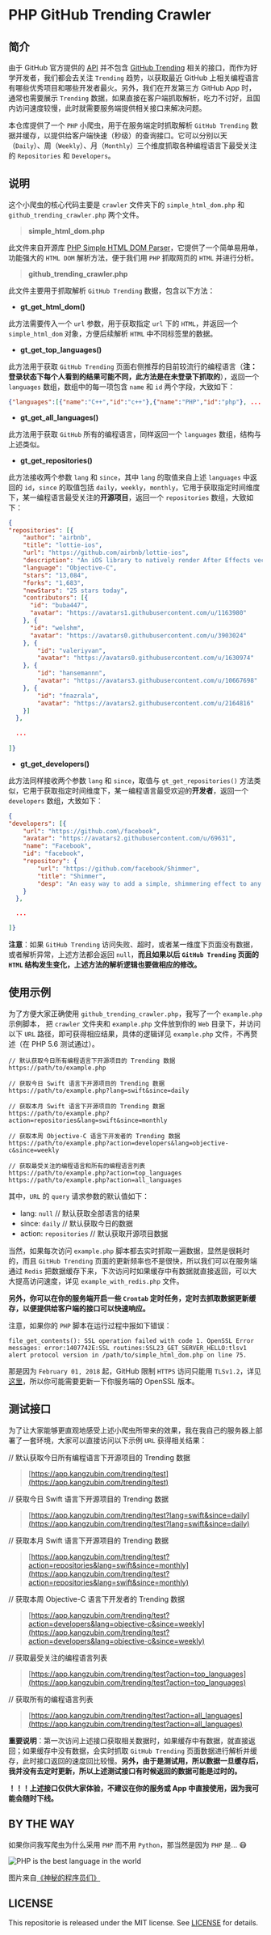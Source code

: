# PHP GitHub Trending Crawler

## 简介

由于 GitHub 官方提供的 [API](https://developer.github.com/) 并不包含 [GitHub Trending](https://github.com/trending) 相关的接口，而作为好学开发者，我们都会去关注 `Trending` 趋势，以获取最近 GitHub 上相关编程语言有哪些优秀项目和哪些开发者最火。另外，我们在开发第三方 GitHub App 时，通常也需要展示 `Trending` 数据，如果直接在客户端抓取解析，吃力不讨好，且国内访问速度较慢，此时就需要服务端提供相关接口来解决问题。

本仓库提供了一个 `PHP` 小爬虫，用于在服务端定时抓取解析 `GitHub Trending` 数据并缓存，以提供给客户端快速（秒级）的查询接口。它可以分别以天（`Daily`）、周（`Weekly`）、月（`Monthly`）三个维度抓取各种编程语言下最受关注的 `Repositories` 和 `Developers`。

## 说明

这个小爬虫的核心代码主要是 `crawler` 文件夹下的 `simple_html_dom.php` 和 `github_trending_crawler.php` 两个文件。

>**simple_html_dom.php**

此文件来自开源库 [PHP Simple HTML DOM Parser](https://sourceforge.net/projects/simplehtmldom/)，它提供了一个简单易用单，功能强大的 `HTML DOM` 解析方法，便于我们用 `PHP` 抓取网页的 `HTML` 并进行分析。

>**github_trending_crawler.php**

此文件主要用于抓取解析 `GitHub Trending` 数据，包含以下方法：

* **gt_get_html_dom()**

此方法需要传入一个 `url` 参数，用于获取指定 `url` 下的 `HTML`，并返回一个 `simple_html_dom` 对象，方便后续解析 `HTML` 中不同标签里的数据。

* **gt_get_top_languages()**

此方法用于获取 `GitHub Trending` 页面右侧推荐的目前较流行的编程语言（**注：登录状态下每个人看到的结果可能不同，此方法是在未登录下抓取的**），返回一个 `languages` 数组，数组中的每一项包含 `name` 和 `id` 两个字段，大致如下：

```json
{"languages":[{"name":"C++","id":"c++"},{"name":"PHP","id":"php"}, ... ]}
```

* **gt_get_all_languages()**

此方法用于获取 `GitHub` 所有的编程语言，同样返回一个 `languages` 数组，结构与上述类似。

* **gt_get_repositories()**

此方法接收两个参数 `lang` 和 `since`，其中 `lang` 的取值来自上述 `languages` 中返回的 `id`，`since` 的取值包括 `daily`，`weekly`，`monthly`，它用于获取指定时间维度下，某一编程语言最受关注的**开源项目**，返回一个 `repositories` 数组，大致如下：

```json
{
"repositories": [{
    "author": "airbnb",
    "title": "lottie-ios",
    "url": "https://github.com/airbnb/lottie-ios",
    "description": "An iOS library to natively render After Effects vector animations",
    "language": "Objective-C",
    "stars": "13,084", 
    "forks": "1,683",
    "newStars": "25 stars today",
    "contributors": [{
      "id": "buba447",
      "avatar": "https://avatars1.githubusercontent.com/u/1163980"
    }, {
      "id": "welshm",
      "avatar": "https://avatars0.githubusercontent.com/u/3903024"
    }, {
        "id": "valeriyvan",
        "avatar": "https://avatars0.githubusercontent.com/u/1630974"
    }, {
        "id": "hansemannn",
        "avatar": "https://avatars3.githubusercontent.com/u/10667698"
    }, {
        "id": "fnazrala",
        "avatar": "https://avatars2.githubusercontent.com/u/2164816"
    }]
  },
  
  ...
  
]}
```

* **gt_get_developers()**

此方法同样接收两个参数 `lang` 和 `since`，取值与 `gt_get_repositories()` 方法类似，它用于获取指定时间维度下，某一编程语言最受欢迎的**开发者**，返回一个 `developers` 数组，大致如下：

```json
{
"developers": [{
    "url": "https://github.com\/facebook",
    "avatar": "https://avatars2.githubusercontent.com/u/69631",
    "name": "Facebook",
    "id": "facebook",
    "repository": {
        "url": "https://github.com/facebook/Shimmer",
        "title": "Shimmer",
        "desp": "An easy way to add a simple, shimmering effect to any view in an iOS app."
    }
  },

  ...

]}
```

**注意**：如果 `GitHub Trending` 访问失败、超时，或者某一维度下页面没有数据，或者解析异常，上述方法都会返回 `null`，**而且如果以后 `GitHub Trending` 页面的 `HTML` 结构发生变化，上述方法的解析逻辑也要做相应的修改。**

## 使用示例

为了方便大家正确使用 `github_trending_crawler.php`，我写了一个 `example.php` 示例脚本，
把 `crawler` 文件夹和 `example.php` 文件放到你的 `Web` 目录下，并访问以下 `URL` 路径，即可获得相应结果，具体的逻辑详见 `example.php` 文件，不再赘述（在 PHP 5.6 测试通过）。

```
// 默认获取今日所有编程语言下开源项目的 Trending 数据
https://path/to/example.php

// 获取今日 Swift 语言下开源项目的 Trending 数据
https://path/to/example.php?lang=swift&since=daily

// 获取本月 Swift 语言下开源项目的 Trending 数据
https://path/to/example.php?action=repositories&lang=swift&since=monthly

// 获取本周 Objective-C 语言下开发者的 Trending 数据
https://path/to/example.php?action=developers&lang=objective-c&since=weekly

// 获取最受关注的编程语言和所有的编程语言列表
https://path/to/example.php?action=top_languages
https://path/to/example.php?action=all_languages
```

 其中，`URL` 的 `query` 请求参数的默认值如下：
 * lang: `null` // 默认获取全部语言的结果
 * since: `daily` // 默认获取今日的数据
 * action: `repositories` // 默认获取开源项目数据

当然，如果每次访问 `example.php` 脚本都去实时抓取一遍数据，显然是很耗时的，而且 `GitHub Trending` 页面的更新频率也不是很快，所以我们可以在服务端通过 `Redis` 把数据缓存下来，下次访问时如果缓存中有数据就直接返回，可以大大提高访问速度，详见 `example_with_redis.php` 文件。

**另外，你可以在你的服务端开启一些 `Crontab` 定时任务，定时去抓取数据更新缓存，以便提供给客户端的接口可以快速响应。**

注意，如果你的 `PHP` 脚本在运行过程中报如下错误：

```
file_get_contents(): SSL operation failed with code 1. OpenSSL Error messages: error:1407742E:SSL routines:SSL23_GET_SERVER_HELLO:tlsv1 alert protocol version in /path/to/simple_html_dom.php on line 75.
```

那是因为 `February 01, 2018` 起，GitHub 限制 `HTTPS` 访问只能用 `TLSv1.2`，详见[这里](https://githubengineering.com/crypto-removal-notice/)，所以你可能需要更新一下你服务端的 OpenSSL 版本。

## 测试接口

为了让大家能够更直观地感受上述小爬虫所带来的效果，我在我自己的服务器上部署了一套环境，大家可以直接访问以下示例 `URL` 获得相关结果：

// 默认获取今日所有编程语言下开源项目的 Trending 数据
>[https://app.kangzubin.com/trending/test](https://app.kangzubin.com/trending/test)

// 获取今日 Swift 语言下开源项目的 Trending 数据
>[https://app.kangzubin.com/trending/test?lang=swift&since=daily](https://app.kangzubin.com/trending/test?lang=swift&since=daily)

// 获取本月 Swift 语言下开源项目的 Trending 数据
>[https://app.kangzubin.com/trending/test?action=repositories&lang=swift&since=monthly](https://app.kangzubin.com/trending/test?action=repositories&lang=swift&since=monthly)

// 获取本周 Objective-C 语言下开发者的 Trending 数据
>[https://app.kangzubin.com/trending/test?action=developers&lang=objective-c&since=weekly](https://app.kangzubin.com/trending/test?action=developers&lang=objective-c&since=weekly)

// 获取最受关注的编程语言列表
>[https://app.kangzubin.com/trending/test?action=top_languages](https://app.kangzubin.com/trending/test?action=top_languages)

// 获取所有的编程语言列表
>[https://app.kangzubin.com/trending/test?action=all_languages](https://app.kangzubin.com/trending/test?action=all_languages)

**重要说明**：第一次访问上述接口获取相关数据时，如果缓存中有数据，就直接返回；如果缓存中没有数据，会实时抓取 `GitHub Trending` 页面数据进行解析并缓存，此时接口返回的速度回比较慢。**另外，由于是测试用，所以数据一旦缓存后，我并没有去定时更新，所以上述测试接口有时候返回的数据可能是过时的。**

**！！！上述接口仅供大家体验，不建议在你的服务或 App 中直接使用，因为我可能会随时下线。**

## BY THE WAY

如果你问我写爬虫为什么采用 `PHP` 而不用 `Python`，那当然是因为 `PHP` 是... 😷

![PHP is the best language in the world](https://img.kangzubin.cn/blog/PHP.jpg)

图片来自[《神秘的程序员们》](http://blog.xiqiao.info/category/programmers)

## LICENSE

This repositorie is released under the MIT license. See [LICENSE](https://github.com/kangzubin/github_trending_crawler/blob/master/LICENSE) for details.

